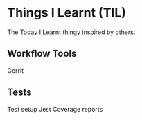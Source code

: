 # Things I Learnt (TIL)
The Today I Learnt thingy inspired by others.

## Workflow Tools
Gerrit

## Tests
Test setup
Jest
Coverage reports
